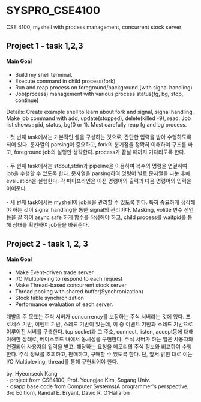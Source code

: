 # SYSPRO_CSE4100
CSE 4100, myshell with process management, concurrent stock server
<h2>Project 1 - task 1,2,3</h2>
<h4>Main Goal</h4>
<ul>
  <li>Build my shell terminal.</li>
  <li>Execute command in child process(fork)</li>
  <li>Run and reap process on foreground/background.(with signal handling)</li>
  <li>Job(process) management with various process status(fg, bg, stop, continue)</li>
</ul>

<p>
	Details: Create example shell to learn about fork and signal, signal handling. Make job command with add, update(stopped), delete(killed -9), read. Job list shows : pid, status, bg(0 or 1). Must carefully reap fg and bg process.
</p>

<p>- 첫 번째 task에서는 기본적인 쉘을 구성하는 것으로, 간단한 입력을 받아 수행하도록 되어 있다. 문자열의 parsing이 중요하고, fork의 분기점을 정확히 이해하여 구조를 짜고, foreground job의 실행만 생각한다. process가 끝날 때까지 기다리도록 한다.<br><br>
- 두 번째 task에서는 stdout,stdin과 pipeline을 이용하여 복수의 명령을 연결하여 job을 수행할 수 있도록 한다. 문자열을 parsing하여 명령어 별로 문자열을 나눈 후에, evaluation을 실행한다. 각 파이프라인은 이전 명령어의 출력과 다음 명령어의 입력을 이어준다. <br><br>
- 세 번째 task에서는 myshell이 job들을 관리할 수 있도록 한다. 특히 중요하게 생각해야 하는 것이 signal handling을 통한 signal의 관리이다. Masking, volitle 변수 선언 등을 잘 하여 async safe 하게 함수를 작성해야 하고, child process를 waitpid를 통해 상태를 확인하여 job들을 바꿔준다.</p>


<h2>Project 2 - task 1, 2, 3</h2>
<h4>Main Goal</h4>
<ul>
  <li>Make Event-driven trade server</li>
  <li>I/O Multiplexing to respond to each request</li>
  <li>Make Thread-based concurrent stock server</li>
  <li>Thread pooling with shared buffer(Synchronization)</li>
  <li>Stock table synchronization</li>
  <li>Performance evaluation of each server.</li>
</ul>

<p>
  개발의 주 목표는 주식 서버가 concurrency를 보장하는 주식 서버라는 것에 있다. 프로세스 기반, 이벤트 기반, 스레드 기반이 있는데, 이 중 이벤트 기반과 스레드 기반으로 이루어진 서버를 구축한다. tcp socket과 그 주소, connect, listen, accept등에 대해 이해한 상태로, 베이스코드 내에서 동시성을 구현한다.
주식 서버가 하는 일은 사용자와 연결되어 사용자의 입력을 받고, 해당하는 요청을 메모리의 주식 정보와 비교하여 수행한다. 주식 정보를 조회하고, 판매하고, 구매할 수 있도록 한다. 단, 앞서 밝힌 대로 이는 I/O Multiplexing, thread를 통해 구현되어야 한다.
</p>


<p>
by. Hyeonseok Kang <br>
	- project from CSE4100, Prof. Youngjae Kim, Sogang Univ. <br>
  - csapp base code from Computer Systems(A programmer's perspective, 3rd Edition), Randal E. Bryant, David R. O'Hallaron
</p>
